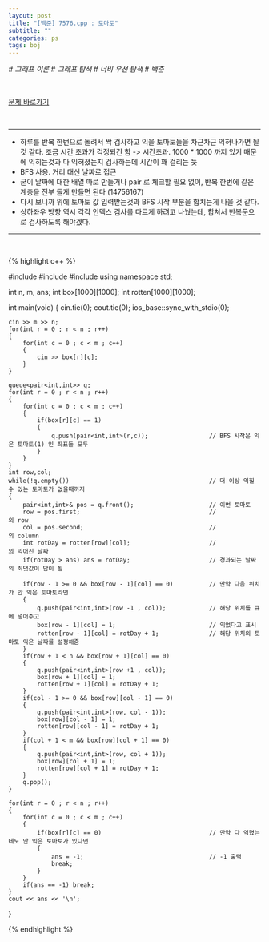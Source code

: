 ```yaml
---
layout: post
title: "[백준] 7576.cpp : 토마토"
subtitle: ""
categories: ps
tags: boj
---
```


*# 그래프 이론 # 그래프 탐색 # 너비 우선 탐색 # 백준*

<br>

[문제 바로가기](https://www.acmicpc.net/problem/7576)

<br>

---

- 하루를 반복 한번으로 돌려서 싹 검사하고 익을 토마토들을 차근차근 익혀나가면 될 것 같다. 조금 시간 초과가 걱정되긴 함 -> 시간초과. 1000 * 1000 까지 있기 때문에 익히는것과 다 익혀졌는지 검사하는데 시간이 꽤 걸리는 듯
- BFS 사용. 거리 대신 날짜로 접근
- 굳이 날짜에 대한 배열 따로 만들거나 pair 로 체크할 필요 없이, 반복 한번에 같은 계층을 전부 돌게 만들면 된다 (14756167)
- 다시 보니까 위에 토마토 값 입력받는것과 BFS 시작 부분을 합치는게 나을 것 같다.
- 상하좌우 방향 역시 각각 인덱스 검사를 다르게 하려고 나눴는데, 합쳐서 반복문으로 검사하도록 해야겠다.

---
<br>

{% highlight c++ %}

#include <iostream>
#include <queue>
#include <vector>
using namespace std;

int n, m, ans;
int box[1000][1000];
int rotten[1000][1000];

int main(void)
{
    cin.tie(0);
    cout.tie(0);
    ios_base::sync_with_stdio(0);

    cin >> m >> n;
    for(int r = 0 ; r < n ; r++)
    {
        for(int c = 0 ; c < m ; c++)
        {
            cin >> box[r][c];
        }
    }

    queue<pair<int,int>> q;
    for(int r = 0 ; r < n ; r++)
    {
        for(int c = 0 ; c < m ; c++)
        {
            if(box[r][c] == 1)
            {
                q.push(pair<int,int>(r,c));                 // BFS 시작은 익은 토마토(1) 인 좌표들 모두
            }
        }
    }
    int row,col;
    while(!q.empty())                                       // 더 이상 익힐 수 있는 토마토가 없을때까지
    {
        pair<int,int>& pos = q.front();                     // 이번 토마토
        row = pos.first;                                    //           의 row
        col = pos.second;                                   //           의 column
        int rotDay = rotten[row][col];                      //           의 익어진 날짜
        if(rotDay > ans) ans = rotDay;                      // 경과되는 날짜의 최댓값이 답이 됨
    
        if(row - 1 >= 0 && box[row - 1][col] == 0)          // 만약 다음 위치가 안 익은 토마토라면
        {
            q.push(pair<int,int>(row -1 , col));            // 해당 위치를 큐에 넣어주고
            box[row - 1][col] = 1;                          // 익었다고 표시
            rotten[row - 1][col] = rotDay + 1;              // 해당 위치의 토마토 익은 날짜를 설정해줌
        }
        if(row + 1 < n && box[row + 1][col] == 0) 
        {
            q.push(pair<int,int>(row +1 , col));
            box[row + 1][col] = 1;
            rotten[row + 1][col] = rotDay + 1;
        }
        if(col - 1 >= 0 && box[row][col - 1] == 0)
        {
            q.push(pair<int,int>(row, col - 1));
            box[row][col - 1] = 1;
            rotten[row][col - 1] = rotDay + 1;
        }
        if(col + 1 < m && box[row][col + 1] == 0)
        {
            q.push(pair<int,int>(row, col + 1));
            box[row][col + 1] = 1;
            rotten[row][col + 1] = rotDay + 1;
        }
        q.pop();
    }

    for(int r = 0 ; r < n ; r++)
    {
        for(int c = 0 ; c < m ; c++)
        {
            if(box[r][c] == 0)                              // 만약 다 익혔는데도 안 익은 토마토가 있다면
            {
                ans = -1;                                   // -1 출력
                break;
            }
        }
        if(ans == -1) break;
    }
    cout << ans << '\n';
}

{% endhighlight %}

